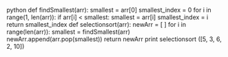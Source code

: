python
def findSmallest(arr):
  smallest = arr[0]
  smallest_index = 0
  for i in range(1, len(arr)):
    if arr[i] < smallest:
      smallest = arr[i]
      smallest_index = i
  return smallest_index
def selectionsort(arr):
  newArr = [ ]
  for i in range(len(arr)):
    smallest = findSmallest(arr)
    newArr.append(arr.pop(smallest))
  return  newArr
print selectionsort ([5, 3, 6, 2, 10])
```
